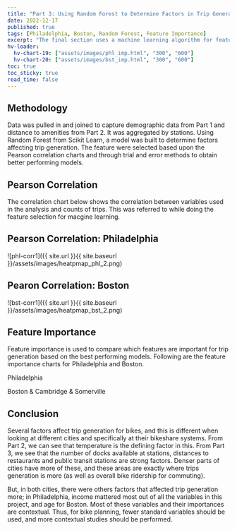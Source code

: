 ```yaml
---
title: "Part 3: Using Random Forest to Determine Factors in Trip Generation"
date: 2022-12-17
published: true
tags: [Philadelphia, Boston, Random Forest, Feature Importance]
excerpt: "The final section uses a machine learning algorithm for feature importance and determination of factors affecting trip generation"
hv-loader:
  hv-chart-19: ["assets/images/phl_imp.html", "300", "600"]
  hv-chart-20: ["assets/images/bst_imp.html", "300", "600"]
toc: true
toc_sticky: true
read_time: false
---
```



## Methodology

Data was pulled in and joined to capture demographic data from Part 1 and distance to amenities from Part 2. It was aggregated by stations. Using Random Forest from Scikit Learn, a model was built to determine factors affecting trip generation. The feature were selected based upon the Pearson correlation charts and through trial and error methods to obtain better performing models.

## Pearson Correlation

The correlation chart below shows the correlation between variables used in the analysis and counts of trips. This was referred to while doing the feature selection for macgine learning.

## Pearson Correlation: Philadelphia

![phl-corr1]({{ site.url }}{{ site.baseurl }}/assets/images/heatpmap_phl_2.png)

## Pearon Correlation: Boston

![bst-corr1]({{ site.url }}{{ site.baseurl }}/assets/images/heatpmap_bst_2.png)

## Feature Importance

Feature importance is used to compare which features are important for trip generation based on the best performing models. Following are the feature importance charts for Philadelphia and Boston.

Philadelphia

<div id="hv-chart-19"></div>

Boston & Cambridge & Somerville

<div id="hv-chart-20"></div>

## Conclusion

Several factors affect trip generation for bikes, and this is different when looking at different cities and specifically at their bikeshare systems. From Part 2, we can see that temperature is the defining factor in this. From Part 3, we see that the number of docks available at stations, distances to restaurants and public transit stations are strong factors. Denser parts of cities have more of these, and these areas are exactly where trips generation is more (as well as overall bike ridership for commuting).

But, in both cities, there were others factors that affected trip generation more; in Philadelphia, income mattered most out of all the variables in this project, and age for Boston. Most of these variables and their importances are contextual. Thus, for bike planning, fewer standard variables should be used, and more contextual studies should be performed. 

















